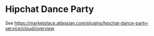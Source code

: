 # Hipchat Dance Party

See https://marketplace.atlassian.com/plugins/hipchat-dance-party-service/cloud/overview
